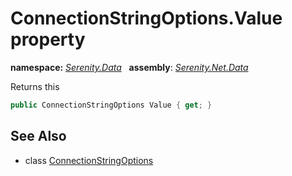 # ConnectionStringOptions.Value property
**namespace:** *[Serenity.Data](../../README.md#serenity.data-namespace)*   **assembly**: *[Serenity.Net.Data](../../README.md)*

Returns this

```csharp
public ConnectionStringOptions Value { get; }
```

## See Also

* class [ConnectionStringOptions](../ConnectionStringOptions.md)